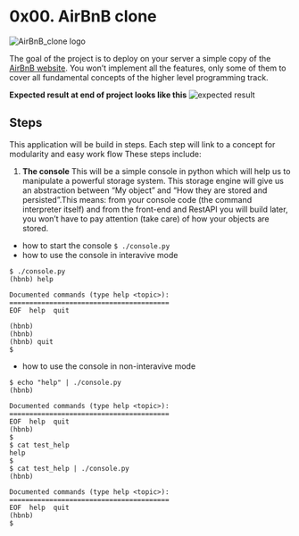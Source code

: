 # 0x00. AirBnB clone

![AirBnB_clone logo](https://user-images.githubusercontent.com/77997252/233435464-4278c2c9-81cb-43ea-937d-dfd6b81ed2f1.png)

The goal of the project is to deploy on your server a simple copy of the [AirBnB website](https://intranet.alxswe.com/rltoken/m8g02HcD2ovrl_K-zulYBw). You won’t implement all the features, only some of them to cover all fundamental concepts of the higher level programming track.

**Expected result at end of project looks like this**
![expected result](https://camo.githubusercontent.com/2f3dee607ad33243ded305672c7c7f4b219e7fb59da68dc6a07a54896b217eef/68747470733a2f2f73332e616d617a6f6e6177732e636f6d2f696e7472616e65742d70726f6a656374732d66696c65732f686f6c626572746f6e7363686f6f6c2d6869676865722d6c6576656c5f70726f6772616d6d696e672b2f3236382f382d696e6465782e706e67)

## Steps

This application will be build in steps. Each step will link to a concept for modularity and easy work flow
These steps include:

1. **The console**
This will be a simple console in python which will help us to manipulate a powerful storage system. This storage engine will give us an abstraction between “My object” and “How they are stored and persisted”.This means: from your console code (the command interpreter itself) and from the front-end and RestAPI you will build later, you won’t have to pay attention (take care) of how your objects are stored.

- how to start the console `$ ./console.py`
- how to use the console in interavive mode 
```
$ ./console.py 
(hbnb) help

Documented commands (type help <topic>):
========================================
EOF  help  quit

(hbnb) 
(hbnb) 
(hbnb) quit
$
```
- how to use the console in non-interavive mode
```
$ echo "help" | ./console.py
(hbnb)

Documented commands (type help <topic>):
========================================
EOF  help  quit
(hbnb) 
$
$ cat test_help
help
$
$ cat test_help | ./console.py
(hbnb)

Documented commands (type help <topic>):
========================================
EOF  help  quit
(hbnb) 
$
```
